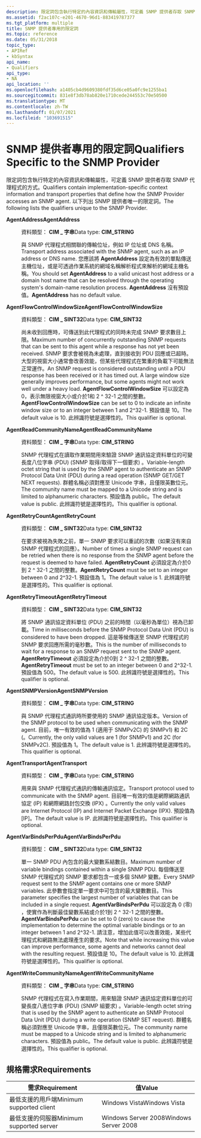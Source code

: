 ```yaml
---
description: 限定詞包含執行特定的內容資訊和傳輸屬性，可定義 SNMP 提供者存取 SNMP 代理程式的方式。 以下列出 SNMP 提供者唯一的限定詞。
ms.assetid: f2ac107c-e201-4670-96d1-883419787377
ms.tgt_platform: multiple
title: SNMP 提供者專用的限定詞
ms.topic: reference
ms.date: 05/31/2018
topic_type:
- APIRef
- kbSyntax
api_name:
- Qualifiers
api_type:
- NA
api_location: ''
ms.openlocfilehash: a1405cb4d9609380fdf35d6ce05a0fc9e1255ba1
ms.sourcegitcommit: 831e8f3db78ab820e1710cede244553c70e50500
ms.translationtype: MT
ms.contentlocale: zh-TW
ms.lasthandoff: 01/07/2021
ms.locfileid: "103691515"
---
```

# <a name="qualifiers-specific-to-the-snmp-provider"></a><span data-ttu-id="9f890-104">SNMP 提供者專用的限定詞</span><span class="sxs-lookup"><span data-stu-id="9f890-104">Qualifiers Specific to the SNMP Provider</span></span>

<span data-ttu-id="9f890-105">限定詞包含執行特定的內容資訊和傳輸屬性，可定義 SNMP 提供者存取 SNMP 代理程式的方式。</span><span class="sxs-lookup"><span data-stu-id="9f890-105">Qualifiers contain implementation-specific context information and transport properties that define how the SNMP Provider accesses an SNMP agent.</span></span> <span data-ttu-id="9f890-106">以下列出 SNMP 提供者唯一的限定詞。</span><span class="sxs-lookup"><span data-stu-id="9f890-106">The following lists the qualifiers unique to the SNMP Provider.</span></span>

<dt>

<span data-ttu-id="9f890-107"><span id="AgentAddress_"></span><span id="agentaddress_"></span><span id="AGENTADDRESS_"></span>**AgentAddress**</span><span class="sxs-lookup"><span data-stu-id="9f890-107"><span id="AgentAddress_"></span><span id="agentaddress_"></span><span id="AGENTADDRESS_"></span>**AgentAddress**</span></span> 
</dt> <dd>

<span data-ttu-id="9f890-108">資料類型： **CIM \_ 字串**</span><span class="sxs-lookup"><span data-stu-id="9f890-108">Data type: **CIM\_STRING**</span></span>

<span data-ttu-id="9f890-109">與 SNMP 代理程式相關聯的傳輸位址，例如 IP 位址或 DNS 名稱。</span><span class="sxs-lookup"><span data-stu-id="9f890-109">Transport address associated with the SNMP agent, such as an IP address or DNS name.</span></span> <span data-ttu-id="9f890-110">您應該將 **AgentAddress** 設定為有效的單點傳送主機位址，或是可透過作業系統的網域名稱解析程式來解析的網域主機名稱。</span><span class="sxs-lookup"><span data-stu-id="9f890-110">You should set **AgentAddress** to a valid unicast host address or a domain host name that can be resolved through the operating system's domain-name resolution process.</span></span> <span data-ttu-id="9f890-111">**AgentAddress** 沒有預設值。</span><span class="sxs-lookup"><span data-stu-id="9f890-111">**AgentAddress** has no default value.</span></span>

</dd> <dt>

<span data-ttu-id="9f890-112"><span id="AgentFlowControlWindowSize_"></span><span id="agentflowcontrolwindowsize_"></span><span id="AGENTFLOWCONTROLWINDOWSIZE_"></span>**AgentFlowControlWindowSize**</span><span class="sxs-lookup"><span data-stu-id="9f890-112"><span id="AgentFlowControlWindowSize_"></span><span id="agentflowcontrolwindowsize_"></span><span id="AGENTFLOWCONTROLWINDOWSIZE_"></span>**AgentFlowControlWindowSize**</span></span> 
</dt> <dd>

<span data-ttu-id="9f890-113">資料類型： **CIM \_ SINT32**</span><span class="sxs-lookup"><span data-stu-id="9f890-113">Data type: **CIM\_SINT32**</span></span>

<span data-ttu-id="9f890-114">尚未收到回應時，可傳送到此代理程式的同時未完成 SNMP 要求數目上限。</span><span class="sxs-lookup"><span data-stu-id="9f890-114">Maximum number of concurrently outstanding SNMP requests that can be sent to this agent while a response has not yet been received.</span></span> <span data-ttu-id="9f890-115">SNMP 要求會被視為未處理，直到接收到 PDU 回應或已超時。大型的視窗大小通常會改善效能，但某些代理程式在繁重的負載下可能無法正常運作。</span><span class="sxs-lookup"><span data-stu-id="9f890-115">An SNMP request is considered outstanding until a PDU response has been received or it has timed out. A large window size generally improves performance, but some agents might not work well under a heavy load.</span></span> <span data-ttu-id="9f890-116">**AgentFlowControlWindowSize** 可以設定為0，表示無限視窗大小或介於1和 2 ^ 32-1 之間的整數。</span><span class="sxs-lookup"><span data-stu-id="9f890-116">**AgentFlowControlWindowSize** can be set to 0 to indicate an infinite window size or to an integer between 1 and 2^32-1.</span></span> <span data-ttu-id="9f890-117">預設值是 10。</span><span class="sxs-lookup"><span data-stu-id="9f890-117">The default value is 10.</span></span> <span data-ttu-id="9f890-118">此辨識符號是選擇性的。</span><span class="sxs-lookup"><span data-stu-id="9f890-118">This qualifier is optional.</span></span>

</dd> <dt>

<span data-ttu-id="9f890-119"><span id="AgentReadCommunityName_"></span><span id="agentreadcommunityname_"></span><span id="AGENTREADCOMMUNITYNAME_"></span>**AgentReadCommunityName**</span><span class="sxs-lookup"><span data-stu-id="9f890-119"><span id="AgentReadCommunityName_"></span><span id="agentreadcommunityname_"></span><span id="AGENTREADCOMMUNITYNAME_"></span>**AgentReadCommunityName**</span></span> 
</dt> <dd>

<span data-ttu-id="9f890-120">資料類型： **CIM \_ 字串**</span><span class="sxs-lookup"><span data-stu-id="9f890-120">Data type: **CIM\_STRING**</span></span>

<span data-ttu-id="9f890-121">SNMP 代理程式在讀取作業期間用來驗證 SNMP 通訊協定資料單位的可變長度八位字串 (PDU)  (SNMP 取得/取得下一個要求) 。</span><span class="sxs-lookup"><span data-stu-id="9f890-121">Variable-length octet string that is used by the SNMP agent to authenticate an SNMP Protocol Data Unit (PDU) during a read operation (SNMP GET/GET NEXT requests).</span></span> <span data-ttu-id="9f890-122">群體名稱必須對應至 Unicode 字串，且僅限英數位元。</span><span class="sxs-lookup"><span data-stu-id="9f890-122">The community name must be mapped to a Unicode string and is limited to alphanumeric characters.</span></span> <span data-ttu-id="9f890-123">預設值為 public。</span><span class="sxs-lookup"><span data-stu-id="9f890-123">The default value is public.</span></span> <span data-ttu-id="9f890-124">此辨識符號是選擇性的。</span><span class="sxs-lookup"><span data-stu-id="9f890-124">This qualifier is optional.</span></span>

</dd> <dt>

<span data-ttu-id="9f890-125"><span id="AgentRetryCount_"></span><span id="agentretrycount_"></span><span id="AGENTRETRYCOUNT_"></span>**AgentRetryCount**</span><span class="sxs-lookup"><span data-stu-id="9f890-125"><span id="AgentRetryCount_"></span><span id="agentretrycount_"></span><span id="AGENTRETRYCOUNT_"></span>**AgentRetryCount**</span></span> 
</dt> <dd>

<span data-ttu-id="9f890-126">資料類型： **CIM \_ SINT32**</span><span class="sxs-lookup"><span data-stu-id="9f890-126">Data type: **CIM\_SINT32**</span></span>

<span data-ttu-id="9f890-127">在要求被視為失敗之前，單一 SNMP 要求可以重試的次數（如果沒有來自 SNMP 代理程式的回應）。</span><span class="sxs-lookup"><span data-stu-id="9f890-127">Number of times a single SNMP request can be retried when there is no response from the SNMP agent before the request is deemed to have failed.</span></span> <span data-ttu-id="9f890-128">**AgentRetryCount** 必須設定為介於0到 2 ^ 32-1 之間的整數。</span><span class="sxs-lookup"><span data-stu-id="9f890-128">**AgentRetryCount** must be set to an integer between 0 and 2^32-1.</span></span> <span data-ttu-id="9f890-129">預設值為 1。</span><span class="sxs-lookup"><span data-stu-id="9f890-129">The default value is 1.</span></span> <span data-ttu-id="9f890-130">此辨識符號是選擇性的。</span><span class="sxs-lookup"><span data-stu-id="9f890-130">This qualifier is optional.</span></span>

</dd> <dt>

<span data-ttu-id="9f890-131"><span id="AgentRetryTimeout_"></span><span id="agentretrytimeout_"></span><span id="AGENTRETRYTIMEOUT_"></span>**AgentRetryTimeout**</span><span class="sxs-lookup"><span data-stu-id="9f890-131"><span id="AgentRetryTimeout_"></span><span id="agentretrytimeout_"></span><span id="AGENTRETRYTIMEOUT_"></span>**AgentRetryTimeout**</span></span> 
</dt> <dd>

<span data-ttu-id="9f890-132">資料類型： **CIM \_ SINT32**</span><span class="sxs-lookup"><span data-stu-id="9f890-132">Data type: **CIM\_SINT32**</span></span>

<span data-ttu-id="9f890-133">將 SNMP 通訊協定資料單位 (PDU) 之前的時間（以毫秒為單位）視為已卸載。</span><span class="sxs-lookup"><span data-stu-id="9f890-133">Time in milliseconds before the SNMP Protocol Data Unit (PDU) is considered to have been dropped.</span></span> <span data-ttu-id="9f890-134">這是等候傳送至 SNMP 代理程式的 SNMP 要求回應所需的毫秒數。</span><span class="sxs-lookup"><span data-stu-id="9f890-134">This is the number of milliseconds to wait for a response to an SNMP request sent to the SNMP agent.</span></span> <span data-ttu-id="9f890-135">**AgentRetryTimeout** 必須設定為介於0到 2 ^ 32-1 之間的整數。</span><span class="sxs-lookup"><span data-stu-id="9f890-135">**AgentRetryTimeout** must be set to an integer between 0 and 2^32-1.</span></span> <span data-ttu-id="9f890-136">預設值為 500。</span><span class="sxs-lookup"><span data-stu-id="9f890-136">The default value is 500.</span></span> <span data-ttu-id="9f890-137">此辨識符號是選擇性的。</span><span class="sxs-lookup"><span data-stu-id="9f890-137">This qualifier is optional.</span></span>

</dd> <dt>

<span data-ttu-id="9f890-138"><span id="AgentSNMPVersion_"></span><span id="agentsnmpversion_"></span><span id="AGENTSNMPVERSION_"></span>**AgentSNMPVersion**</span><span class="sxs-lookup"><span data-stu-id="9f890-138"><span id="AgentSNMPVersion_"></span><span id="agentsnmpversion_"></span><span id="AGENTSNMPVERSION_"></span>**AgentSNMPVersion**</span></span> 
</dt> <dd>

<span data-ttu-id="9f890-139">資料類型： **CIM \_ 字串**</span><span class="sxs-lookup"><span data-stu-id="9f890-139">Data type: **CIM\_STRING**</span></span>

<span data-ttu-id="9f890-140">與 SNMP 代理程式通訊時所要使用的 SNMP 通訊協定版本。</span><span class="sxs-lookup"><span data-stu-id="9f890-140">Version of the SNMP protocol to be used when communicating with the SNMP agent.</span></span> <span data-ttu-id="9f890-141">目前，唯一有效的值為 1 (適用于 SNMPv2C) 的 SNMPv1) 和 2C (。</span><span class="sxs-lookup"><span data-stu-id="9f890-141">Currently, the only valid values are 1 (for SNMPv1) and 2C (for SNMPv2C).</span></span> <span data-ttu-id="9f890-142">預設值為 1。</span><span class="sxs-lookup"><span data-stu-id="9f890-142">The default value is 1.</span></span> <span data-ttu-id="9f890-143">此辨識符號是選擇性的。</span><span class="sxs-lookup"><span data-stu-id="9f890-143">This qualifier is optional.</span></span>

</dd> <dt>

<span data-ttu-id="9f890-144"><span id="AgentTransport_"></span><span id="agenttransport_"></span><span id="AGENTTRANSPORT_"></span>**AgentTransport**</span><span class="sxs-lookup"><span data-stu-id="9f890-144"><span id="AgentTransport_"></span><span id="agenttransport_"></span><span id="AGENTTRANSPORT_"></span>**AgentTransport**</span></span> 
</dt> <dd>

<span data-ttu-id="9f890-145">資料類型： **CIM \_ 字串**</span><span class="sxs-lookup"><span data-stu-id="9f890-145">Data type: **CIM\_STRING**</span></span>

<span data-ttu-id="9f890-146">用來與 SNMP 代理程式通訊的傳輸通訊協定。</span><span class="sxs-lookup"><span data-stu-id="9f890-146">Transport protocol used to communicate with the SNMP agent.</span></span> <span data-ttu-id="9f890-147">目前唯一有效的值是網際網路通訊協定 (IP) 和網際網路封包交換 (IPX) 。</span><span class="sxs-lookup"><span data-stu-id="9f890-147">Currently the only valid values are Internet Protocol (IP) and Internet Packet Exchange (IPX).</span></span> <span data-ttu-id="9f890-148">預設值為 [IP]。</span><span class="sxs-lookup"><span data-stu-id="9f890-148">The default value is IP.</span></span> <span data-ttu-id="9f890-149">此辨識符號是選擇性的。</span><span class="sxs-lookup"><span data-stu-id="9f890-149">This qualifier is optional.</span></span>

</dd> <dt>

<span data-ttu-id="9f890-150"><span id="AgentVarBindsPerPdu_"></span><span id="agentvarbindsperpdu_"></span><span id="AGENTVARBINDSPERPDU_"></span>**AgentVarBindsPerPdu**</span><span class="sxs-lookup"><span data-stu-id="9f890-150"><span id="AgentVarBindsPerPdu_"></span><span id="agentvarbindsperpdu_"></span><span id="AGENTVARBINDSPERPDU_"></span>**AgentVarBindsPerPdu**</span></span> 
</dt> <dd>

<span data-ttu-id="9f890-151">資料類型： **CIM \_ SINT32**</span><span class="sxs-lookup"><span data-stu-id="9f890-151">Data type: **CIM\_SINT32**</span></span>

<span data-ttu-id="9f890-152">單一 SNMP PDU 內包含的最大變數系結數目。</span><span class="sxs-lookup"><span data-stu-id="9f890-152">Maximum number of variable bindings contained within a single SNMP PDU.</span></span> <span data-ttu-id="9f890-153">每個傳送至 SNMP 代理程式的 SNMP 要求都包含一或多個 SNMP 變數。</span><span class="sxs-lookup"><span data-stu-id="9f890-153">Every SNMP request sent to the SNMP agent contains one or more SNMP variables.</span></span> <span data-ttu-id="9f890-154">此參數會指定單一要求中可包含的最大變數數目。</span><span class="sxs-lookup"><span data-stu-id="9f890-154">This parameter specifies the largest number of variables that can be included in a single request.</span></span> <span data-ttu-id="9f890-155">**AgentVarBindsPerPdu** 可以設定為 0 (零) ，使實作為判斷最佳變數系結或介於1到 2 ^ 32-1 之間的整數。</span><span class="sxs-lookup"><span data-stu-id="9f890-155">**AgentVarBindsPerPdu** can be set to 0 (zero) to cause the implementation to determine the optimal variable bindings or to an integer between 1 and 2^32-1.</span></span> <span data-ttu-id="9f890-156">請注意，增加此值可以改善效能，某些代理程式和網路無法處理產生的要求。</span><span class="sxs-lookup"><span data-stu-id="9f890-156">Note that while increasing this value can improve performance, some agents and networks cannot deal with the resulting request.</span></span> <span data-ttu-id="9f890-157">預設值是 10。</span><span class="sxs-lookup"><span data-stu-id="9f890-157">The default value is 10.</span></span> <span data-ttu-id="9f890-158">此辨識符號是選擇性的。</span><span class="sxs-lookup"><span data-stu-id="9f890-158">This qualifier is optional.</span></span>

</dd> <dt>

<span data-ttu-id="9f890-159"><span id="AgentWriteCommunityName_"></span><span id="agentwritecommunityname_"></span><span id="AGENTWRITECOMMUNITYNAME_"></span>**AgentWriteCommunityName**</span><span class="sxs-lookup"><span data-stu-id="9f890-159"><span id="AgentWriteCommunityName_"></span><span id="agentwritecommunityname_"></span><span id="AGENTWRITECOMMUNITYNAME_"></span>**AgentWriteCommunityName**</span></span> 
</dt> <dd>

<span data-ttu-id="9f890-160">資料類型： **CIM \_ 字串**</span><span class="sxs-lookup"><span data-stu-id="9f890-160">Data type: **CIM\_STRING**</span></span>

<span data-ttu-id="9f890-161">SNMP 代理程式在寫入作業期間，用來驗證 SNMP 通訊協定資料單位的可變長度八進位字串 (PDU)  (SNMP 組要求) 。</span><span class="sxs-lookup"><span data-stu-id="9f890-161">Variable-length octet string that is used by the SNMP agent to authenticate an SNMP Protocol Data Unit (PDU) during a write operation (SNMP SET request).</span></span> <span data-ttu-id="9f890-162">群體名稱必須對應至 Unicode 字串，且僅限英數位元。</span><span class="sxs-lookup"><span data-stu-id="9f890-162">The community name must be mapped to a Unicode string and is limited to alphanumeric characters.</span></span> <span data-ttu-id="9f890-163">預設值為 public。</span><span class="sxs-lookup"><span data-stu-id="9f890-163">The default value is public.</span></span> <span data-ttu-id="9f890-164">此辨識符號是選擇性的。</span><span class="sxs-lookup"><span data-stu-id="9f890-164">This qualifier is optional.</span></span>

</dd> </dl>

## <a name="requirements"></a><span data-ttu-id="9f890-165">規格需求</span><span class="sxs-lookup"><span data-stu-id="9f890-165">Requirements</span></span>



| <span data-ttu-id="9f890-166">需求</span><span class="sxs-lookup"><span data-stu-id="9f890-166">Requirement</span></span> | <span data-ttu-id="9f890-167">值</span><span class="sxs-lookup"><span data-stu-id="9f890-167">Value</span></span> |
|-------------------------------------|--------------------------------|
| <span data-ttu-id="9f890-168">最低支援的用戶端</span><span class="sxs-lookup"><span data-stu-id="9f890-168">Minimum supported client</span></span><br/> | <span data-ttu-id="9f890-169">Windows Vista</span><span class="sxs-lookup"><span data-stu-id="9f890-169">Windows Vista</span></span><br/>       |
| <span data-ttu-id="9f890-170">最低支援的伺服器</span><span class="sxs-lookup"><span data-stu-id="9f890-170">Minimum supported server</span></span><br/> | <span data-ttu-id="9f890-171">Windows Server 2008</span><span class="sxs-lookup"><span data-stu-id="9f890-171">Windows Server 2008</span></span><br/> |



 

 




